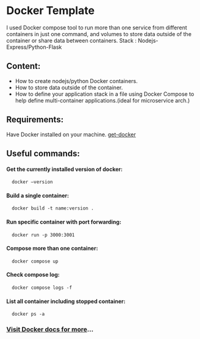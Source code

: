 
# Docker Template
I used Docker compose tool to run more than one service from different
containers in just one command, and volumes to store data outside of the container or share data between containers. Stack : Nodejs-Express/Python-Flask
## Content:
- How to create nodejs/python Docker containers.
- How to store data outside of the container.
- How to define your application stack in a file using Docker Compose to help define multi-container applications.(ideal for microservice arch.)

## Requirements:
Have Docker installed on your machine. [get-docker](https://docs.docker.com/get-docker/)
## Useful commands:

#### Get the currently installed version of docker:
```http
  docker –version
```
#### Build a single container:
```http
  docker build -t name:version .
```
#### Run specific container with port forwarding:

```http
  docker run -p 3000:3001
```
#### Compose more than one container:
```http
  docker compose up
```
#### Check compose log:
```http
  docker compose logs -f
```
#### List all container including stopped container:
```http
  docker ps -a 
```



### [Visit Docker docs for more](https://docs.docker.com/)...
